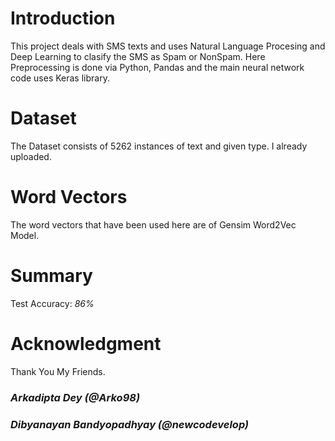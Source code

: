 # Introduction

This project deals with SMS texts and uses Natural Language Procesing and Deep Learning to clasify the SMS as Spam or NonSpam. Here Preprocessing is done via Python, Pandas and the main neural network code uses Keras library.

# Dataset

The Dataset consists of 5262 instances of text and given type. I already uploaded.

# Word Vectors


The word vectors that have been used here are of Gensim Word2Vec Model. 

# Summary

 Test Accuracy: *86%*

# Acknowledgment

Thank You My Friends.

   ### *Arkadipta Dey (@Arko98)* 
   ### *Dibyanayan Bandyopadhyay (@newcodevelop)*


